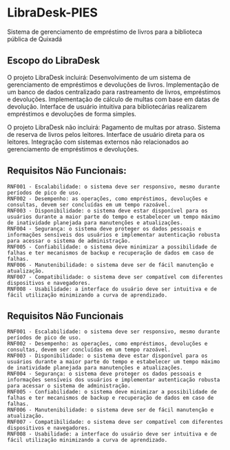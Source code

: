 # LibraDesk-PIES
Sistema de gerenciamento de empréstimo de livros para a biblioteca pública de Quixadá


## Escopo do LibraDesk

O projeto LibraDesk incluirá:
    Desenvolvimento de um sistema de gerenciamento de empréstimos e devoluções de livros.
    Implementação de um banco de dados centralizado para rastreamento de livros, empréstimos e devoluções.
    Implementação de cálculo de multas com base em datas de devolução.
    Interface de usuário intuitiva para bibliotecárias realizarem empréstimos e devoluções de forma simples.

O projeto LibraDesk não incluirá:
    Pagamento de multas por atraso.
    Sistema de reserva de livros pelos leitores.
    Interface de usuário direta para os leitores.
    Integração com sistemas externos não relacionados ao gerenciamento de empréstimos e devoluções.



## Requisitos Não Funcionais:
    RNF001 - Escalabilidade: o sistema deve ser responsivo, mesmo durante períodos de pico de uso.
    RNF002 - Desempenho: as operações, como empréstimos, devoluções e consultas, devem ser concluídas em um tempo razoável.	
    RNF003 - Disponibilidade: o sistema deve estar disponível para os usuários durante a maior parte do tempo e estabelecer um tempo máximo de inatividade planejada para manutenções e atualizações.
    RNF004 - Segurança: o sistema deve proteger os dados pessoais e informações sensíveis dos usuários e implementar autenticação robusta para acessar o sistema de administração.
    RNF005 - Confiabilidade: o sistema deve minimizar a possibilidade de falhas e ter mecanismos de backup e recuperação de dados em caso de falhas.
    RNF006 - Manutenibilidade: o sistema deve ser de fácil manutenção e atualização.
    RNF007 - Compatibilidade: o sistema deve ser compatível com diferentes dispositivos e navegadores.
    RNF008 - Usabilidade: a interface do usuário deve ser intuitiva e de fácil utilização minimizando a curva de aprendizado.

## Requisitos Não Funcionais
    RNF001 - Escalabilidade: o sistema deve ser responsivo, mesmo durante períodos de pico de uso.
    RNF002 - Desempenho: as operações, como empréstimos, devoluções e consultas, devem ser concluídas em um tempo razoável.	
    RNF003 - Disponibilidade: o sistema deve estar disponível para os usuários durante a maior parte do tempo e estabelecer um tempo máximo de inatividade planejada para manutenções e atualizações.
    RNF004 - Segurança: o sistema deve proteger os dados pessoais e informações sensíveis dos usuários e implementar autenticação robusta para acessar o sistema de administração.
    RNF005 - Confiabilidade: o sistema deve minimizar a possibilidade de falhas e ter mecanismos de backup e recuperação de dados em caso de falhas.
    RNF006 - Manutenibilidade: o sistema deve ser de fácil manutenção e atualização.
    RNF007 - Compatibilidade: o sistema deve ser compatível com diferentes dispositivos e navegadores.
    RNF008 - Usabilidade: a interface do usuário deve ser intuitiva e de fácil utilização minimizando a curva de aprendizado.
